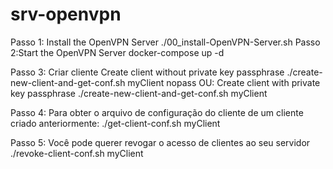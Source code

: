 # srv-openvpn

Passo 1: Install the OpenVPN Server
./00_install-OpenVPN-Server.sh
Passo 2:Start the OpenVPN Server
docker-compose up -d

Passo 3: Criar cliente 
Create client without private key passphrase
./create-new-client-and-get-conf.sh myClient nopass
OU:
Create client with private key passphrase
./create-new-client-and-get-conf.sh myClient

Passo 4: Para obter o arquivo de configuração do cliente de um cliente criado anteriormente:
./get-client-conf.sh myClient

Passo 5: Você pode querer revogar o acesso de clientes ao seu servidor
./revoke-client-conf.sh myClient
